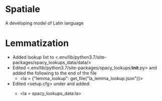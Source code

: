 # Spatiale

A developing model of Latin language

# Lemmatization

* Added lookup list to <.env/lib/python3.7/site-packages/spacy_lookups_data/data/>
* Edited <.env/lib/python3.7/site-packages/spacy_lookups/__init__.py> and added the following to the end of the file
	* <la = {"lemma_lookup": get_file("la_lemma_lookup.json")}>
* Edited <setup.cfg> under <lookups> and added:
	* <la = spacy_lookups_data:la>
